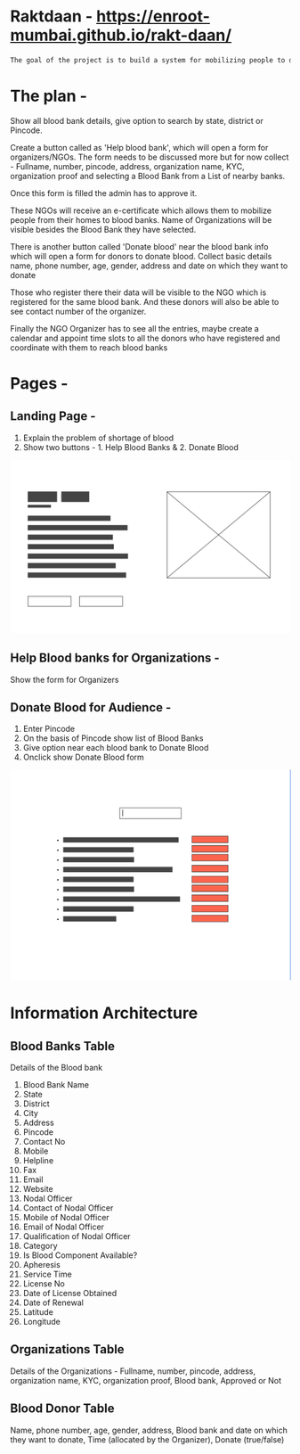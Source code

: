 # Raktdaan - https://enroot-mumbai.github.io/rakt-daan/

```bash
The goal of the project is to build a system for mobilizing people to donate blood to their nearest Blood banks
```

# The plan -

Show all blood bank details, give option to search by state, district or Pincode. 

Create a button called as 'Help blood bank', which will open a form for organizers/NGOs. 
The form needs to be discussed more but for now collect - Fullname, number, pincode, address, organization name, KYC, organization proof and selecting a Blood Bank from a List of nearby banks. 

Once this form is filled the admin has to approve it.

These NGOs will receive an e-certificate which allows them to mobilize people from their homes to blood banks. Name of Organizations will be visible besides the Blood Bank they have selected. 

There is another button called 'Donate blood' near the blood bank info which will open a form for donors to donate blood. Collect basic details name, phone number, age, gender, address and date on which they want to donate

Those who register there their data will be visible to the NGO which is registered for the same blood bank. And these donors will also be able to see contact number of the organizer. 

Finally the NGO Organizer has to see all the entries, maybe create a calendar and appoint time slots to all the donors who have registered and coordinate with them to reach blood banks

# Pages - 

## Landing Page - 
1. Explain the problem of shortage of blood
2. Show two buttons - 1. Help Blood Banks & 2. Donate Blood 

![alt text](https://github.com/enroot-mumbai/rakt-daan/blob/develop/landing.png)

## Help Blood banks for Organizations - 
Show the form for Organizers

## Donate Blood for Audience - 
1. Enter Pincode
2. On the basis of Pincode show list of Blood Banks
3. Give option near each blood bank to Donate Blood 
4. Onclick show Donate Blood form

![alt text](https://github.com/enroot-mumbai/rakt-daan/blob/develop/donateblood.png)

# Information Architecture

## Blood Banks Table
Details of the Blood bank
1. Blood Bank Name
2. State
3. District
4. City
5. Address
6. Pincode
7. Contact No
8. Mobile
9. Helpline
10. Fax
11. Email
12. Website
13. Nodal Officer
14. Contact of Nodal Officer
15. Mobile of Nodal Officer
16. Email of Nodal Officer
17. Qualification of Nodal Officer
18. Category
19. Is Blood Component Available?
20. Apheresis
21. Service Time
22. License No
23. Date of License Obtained
24. Date of Renewal
25. Latitude
26. Longitude

## Organizations Table 
Details of the Organizations - Fullname, number, pincode, address, organization name, KYC, organization proof, Blood bank, Approved or Not

## Blood Donor Table 
Name, phone number, age, gender, address, Blood bank and date on which they want to donate, Time (allocated by the Organizer), Donate (true/false)
